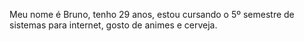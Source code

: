 Meu nome é Bruno, tenho 29 anos, estou cursando o 5º semestre de sistemas para internet, gosto de animes e cerveja.